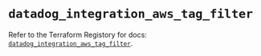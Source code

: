 # `datadog_integration_aws_tag_filter`

Refer to the Terraform Registory for docs: [`datadog_integration_aws_tag_filter`](https://registry.terraform.io/providers/datadog/datadog/3.24.0/docs/resources/integration_aws_tag_filter).
